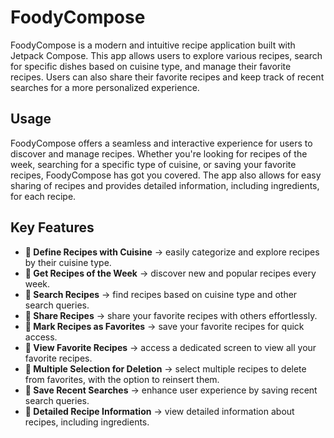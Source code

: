 # FoodyCompose

FoodyCompose is a modern and intuitive recipe application built with Jetpack Compose. This app allows users to explore various recipes, search for specific dishes based on cuisine type, and manage their favorite recipes. Users can also share their favorite recipes and keep track of recent searches for a more personalized experience.

## Usage

FoodyCompose offers a seamless and interactive experience for users to discover and manage recipes. Whether you're looking for recipes of the week, searching for a specific type of cuisine, or saving your favorite recipes, FoodyCompose has got you covered. The app also allows for easy sharing of recipes and provides detailed information, including ingredients, for each recipe.

## Key Features

- **🔹 Define Recipes with Cuisine** &rarr; easily categorize and explore recipes by their cuisine type.
- **🔹 Get Recipes of the Week** &rarr; discover new and popular recipes every week.
- **🔹 Search Recipes** &rarr; find recipes based on cuisine type and other search queries.
- **🔹 Share Recipes** &rarr; share your favorite recipes with others effortlessly.
- **🔹 Mark Recipes as Favorites** &rarr; save your favorite recipes for quick access.
- **🔹 View Favorite Recipes** &rarr; access a dedicated screen to view all your favorite recipes.
- **🔹 Multiple Selection for Deletion** &rarr; select multiple recipes to delete from favorites, with the option to reinsert them.
- **🔹 Save Recent Searches** &rarr; enhance user experience by saving recent search queries.
- **🔹 Detailed Recipe Information** &rarr; view detailed information about recipes, including ingredients.
